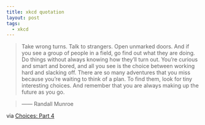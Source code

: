 ```yaml
---
title: xkcd quotation
layout: post
tags:
  - xkcd
---
```


> Take wrong turns. Talk to strangers. Open unmarked doors. And if you see a group of people in a field, go find out what they are doing. Do things without always knowing how they’ll turn out. You’re curious and smart and bored, and all you see is the choice between working hard and slacking off. There are so many adventures that you miss because you’re waiting to think of a plan. To find them, look for tiny interesting choices. And remember that you are always making up the future as you go.

> —— Randall Munroe
    
via [Choices: Part 4](http://xkcd.com/267/)